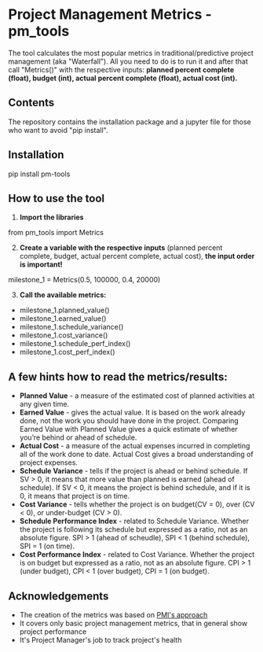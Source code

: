 # Project Management Metrics - pm_tools
The tool calculates the most popular metrics in traditional/predictive project management (aka "Waterfall"). All you need to do is to run it and after that call "Metrics()" with the respective inputs: **planned percent complete (float), budget (int), actual percent complete (float), actual cost (int).** 

## Contents
The repository contains the installation package and a jupyter file for those who want to avoid "pip install".

## Installation

pip install pm-tools

## How to use the tool

1. **Import the libraries**

from pm_tools import Metrics

2. **Create a variable with the respective inputs** (planned percent complete, budget, actual percent complete, actual cost), **the input order is important!**

milestone_1 = Metrics(0.5, 100000, 0.4, 20000)

3. **Call the available metrics:**
- milestone_1.planned_value()
- milestone_1.earned_value()
- milestone_1.schedule_variance()
- milestone_1.cost_variance()
- milestone_1.schedule_perf_index()
- milestone_1.cost_perf_index()

## A few hints how to read the metrics/results:

- **Planned Value** - a measure of the estimated cost of planned activities at any given time.
- **Earned Value** - gives the actual value. It is based on the work already done, not the work you should have done in the project. Comparing Earned Value with Planned Value gives a quick estimate of whether you’re behind or ahead of schedule.
- **Actual Cost** - a measure of the actual expenses incurred in completing all of the work done to date. Actual Cost gives a broad understanding of project expenses.
- **Schedule Variance** - tells if the project is ahead or behind schedule. If SV > 0, it means that more value than planned is earned (ahead of schedule). If SV < 0, it means the project is behind schedule, and if it is 0, it means that project is on time.
- **Cost Variance** - tells whether the project is on budget(CV = 0), over (CV < 0), or under-budget (CV > 0).
- **Schedule Performance Index** - related to Schedule Variance. Whether the project is following its schedule but expressed as a ratio, not as an absolute figure. SPI > 1 (ahead of scheudle), SPI < 1 (behind schedule), SPI = 1 (on time).
- **Cost Performance Index** - related to Cost Variance. Whether the project is on budget but expressed as a ratio, not as an absolute figure. CPI > 1 (under budget), CPI < 1 (over budget), CPI = 1 (on budget).

## Acknowledgements
- The creation of the metrics was based on [PMI's approach](https://pmi.org) 
- It covers only basic project management metrics, that in general show project performance
- It's Project Manager's job to track project's health


